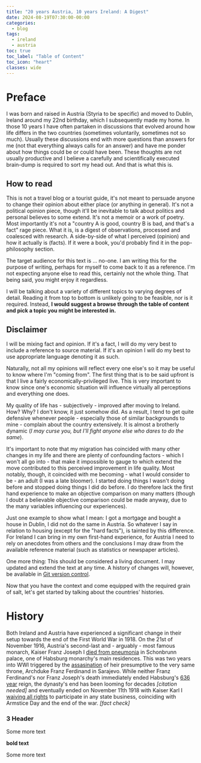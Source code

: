 ```yaml
---
title: "20 years Austria, 10 years Ireland: A Digest"
date: 2024-08-19T07:30:00-00:00
categories:
  - blog
tags:
  - ireland
  - austria
toc: true
toc_label: "Table of Content"
toc_icon: "heart"
classes: wide
---
```


# Preface

I was born and raised in Austria (Styria to be specific) and moved to Dublin, Ireland around my 22nd birthday, which I subsequently made my home.
In those 10 years I have often partaken in discussions that evolved around how life differs in the two countries (sometimes voluntarily, sometimes not so much).
Usually these discussions end with more questions than answers for me (not that everything always calls for an answer) and have me ponder about how things could be or could have been.
These thoughts are not usually productive and I believe a carefully and scientifically executed brain-dump is required to sort my head out. 
And that is what this is. 

## How to read
This is not a travel blog or a tourist guide, it's not meant to persuade anyone to change their opinion about either place (or anything in general). 
It's not a political opinion piece, though it'll be inevitable to talk about politics and personal believes to some extend.
It's not a memoir or a work of poetry.
Most importantly it's not a "country A is good, country B is bad, and that's a fact" rage piece.
What it is, is a digest of observations, processed and coalesced with research. A side-by-side of what I perceived (opinion) and how it actually is (facts).
If it were a book, you'd probably find it in the pop-philosophy section.

The target audience for this text is ... no-one. I am writing this for the purpose of writing, perhaps for myself to come back to it as a reference.
I'm not expecting anyone else to read this, certainly not the whole thing.
That being said, you might enjoy it regardless. 

I will be talking about a variety of different topics to varying degrees of detail. 
Reading it from top to bottom is unlikely going to be feasible, nor is it required. 
Instead, **I would suggest a browse through the table of content and pick a topic you might be interested in.**

## Disclaimer
I will be mixing fact and opinion. If it's a fact, I will do my very best to include a reference to source material. If it's an opinion I will do my best to use appropriate language denoting it as such.

Naturally, not all my opinions will reflect every one else's so it may be useful to know where I'm "coming from". 
The first thing that is to be said upfront is that I live a fairly economically-privileged live. This is very important to know since one's economic situation will influence virtually all perceptions and everything one does.

My quality of life has - subjectively - improved after moving to Ireland. How? Why? I don't know, it just somehow did.
As a result, I tend to get quite defensive whenever people - especially those of similar backgrounds to mine - complain about the country extensively. 
It is almost a brotherly dynamic (*I may curse you, but I'll fight anyone else who dares to do the same*).

It's important to note that my migration has coincided with many other changes in my life and there are plenty of confounding factors - which I won't all go into - 
that make it impossible to gauge to which extend the move contributed to this perceived improvement in life quality.
Most notably, though, it coincided with me becoming - what I would consider to be - an adult (I was a late bloomer). I started doing things I wasn't doing before and stopped doing things I did do before. 
I do therefore lack the first hand experience to make an objective comparison on many matters (though I doubt a believable objective comparison could be made anyway, due to the many variables influencing our experiences).

Just one example to show what I mean: I got a mortgage and bought a house in Dublin, I did not do the same in Austria. So whatever I say in relation to housing (except for the "hard facts"), is tainted by this difference.
For Ireland I can bring in my own first-hand experience, for Austria I need to rely on anecdotes from others and the conclusions I may draw from the available reference material (such as statistics or newspaper articles).

One more thing: This should be considered a living document. I may updated and extend the text at any time. A history of changes will, however, be available in [Git version control](http://github.com/frontside/frontside.github.io).

Now that you have the context and come equipped with the required grain of salt, let's get started by talking about the countries' histories.

# History

Both Ireland and Austria have experienced a significant change in their setup towards the end of the First World War in 1918. On the 21st of November 1916, Austria's second-last and - arguably - most famous monarch, Kaiser Franz Joseph I [died from pneumonia](https://en.wikipedia.org/wiki/Franz_Joseph_I_of_Austria#Death) in Schonbrunn palace, one of Habsburg monarchy's main residences.
This was two years into WWI triggered by the [assasination](https://en.wikipedia.org/wiki/Archduke_Franz_Ferdinand_of_Austria) of heir presumptive to the very same throne, Archduke Franz Ferdinand in Sarajevo.
While neither Franz Ferdinand's nor Franz Joseph's death immediately ended Habsburg's [636 year](https://en.wikipedia.org/wiki/Habsburg_monarchy) reign, the dynasty's end has been looming for decades *[citation needed]* and eventually ended on November 11th 1918 with Kaiser Karl I [waiving all rights](https://hdgoe.at/Abdankung-Kaiser-Karls) to participate in any state business, coinciding with Armstice Day and the end of the war. *[fact check]*

### 3 Header

Some more text 


**bold text**

Some more text
